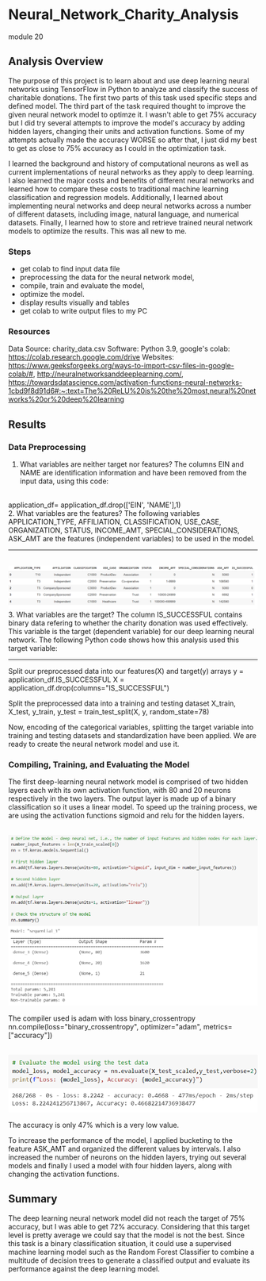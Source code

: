 # Neural_Network_Charity_Analysis
module 20 
## Analysis Overview
The purpose of this project is to learn about and use deep learning neural networks using TensorFlow in Python to analyze and classify the success of charitable donations. The first two parts of this task used specific steps and defined model. The third part of the task required thought to improve the given neural network model to optimze it. I wasn't able to get 75% accuracy but I did try several attempts to improve the model's accuracy by adding hidden layers, changing their units and activation functions. Some of my attempts actually made the accuracy WORSE so after that, I just did my best to get as close to 75% accuracy as I could in the optimization task.

I learned the background and history of computational neurons as well as current implementations of neural networks as they apply to deep learning. I also learned the  major costs and benefits of different neural networks and learned how to compare these costs to traditional machine learning classification and regression models. Additionally, I learned about implementing neural networks and deep neural networks across a number of different datasets, including image, natural language, and numerical datasets. Finally, I learned how to store and retrieve trained neural network models to optimize the results. This was all new to me.

### Steps
* get colab to find input data file
* preprocessing the data for the neural network model,
* compile, train and evaluate the model,
* optimize the model.
* display results visually and tables
* get colab to write output files to my PC 

### Resources
Data Source: charity_data.csv
Software: Python 3.9, google's colab: https://colab.research.google.com/drive
Websites: https://www.geeksforgeeks.org/ways-to-import-csv-files-in-google-colab/#,  http://neuralnetworksanddeeplearning.com/, https://towardsdatascience.com/activation-functions-neural-networks-1cbd9f8d91d6#:~:text=The%20ReLU%20is%20the%20most,neural%20networks%20or%20deep%20learning

## Results
### Data Preprocessing
1. What variables are neither target nor features? 
The columns EIN and NAME are identification information and have been removed from the input data, using this code:
<br>
application_df= application_df.drop(['EIN', 'NAME'],1)
<br>
2. What variables are the features?
The following variables APPLICATION_TYPE, AFFILIATION, CLASSIFICATION, USE_CASE, ORGANIZATION, STATUS, INCOME_AMT, SPECIAL_CONSIDERATIONS, ASK_AMT are the features (independent variables) to be used in the model. <hr>
<br>
<img src="https://github.com/valchau/Neural_Network_Charity_Analysis/blob/main/features.PNG" alt="features" >
<br>
3. What variables are the target?
The column IS_SUCCESSFUL contains binary data refering to whether the charity donation was used effectively. This variable is the target (dependent variable) for our deep learning neural network. The following Python code shows how this analysis used this target variable:
<hr>
Split our preprocessed data into our features(X) and target(y) arrays
y = application_df.IS_SUCCESSFUL
X = application_df.drop(columns="IS_SUCCESSFUL")

Split the preprocessed data into a training and testing dataset
X_train, X_test, y_train, y_test = train_test_split(X, y, random_state=78)

Now, encoding of the categorical variables, splitting the target variable into training and testing datasets and standardization have been applied. We are ready to create the neural network model and use it.

### Compiling, Training, and Evaluating the Model
The first deep-learning neural network model is comprised of two hidden layers each with its own activation function, with 80 and 20 neurons respectively in the two layers. The output layer is made up of a binary classification so it uses a linear model. To speed up the training process, we are using the activation functions sigmoid and relu for the hidden layers.

<br>
<img src="https://github.com/valchau/Neural_Network_Charity_Analysis/blob/main/firstNN.PNG" alt="first attempt" >
<br>

The compiler used is adam with loss binary_crossentropy
nn.compile(loss="binary_crossentropy", optimizer="adam", metrics=["accuracy"])

<br>
<img src="https://github.com/valchau/Neural_Network_Charity_Analysis/blob/main/firstNNresults.PNG" alt="first attempt" >
<br>

The accuracy is only 47% which is a very low value.


To increase the performance of the model, I applied bucketing to the feature ASK_AMT and organized the different values by intervals.
I also increased the number of neurons on the hidden layers, trying out several models and finally I used a model with four hidden layers, along with changing the activation functions. 





## Summary
The deep learning neural network model did not reach the target of 75% accuracy, but I was able to get 72% accuracy. Considering that this target level is pretty average we could say that the model is not the best. Since this task is a binary classification situation, it could use a supervised machine learning model such as the Random Forest Classifier to combine a multitude of decision trees to generate a classified output and evaluate its performance against the deep learning model.
